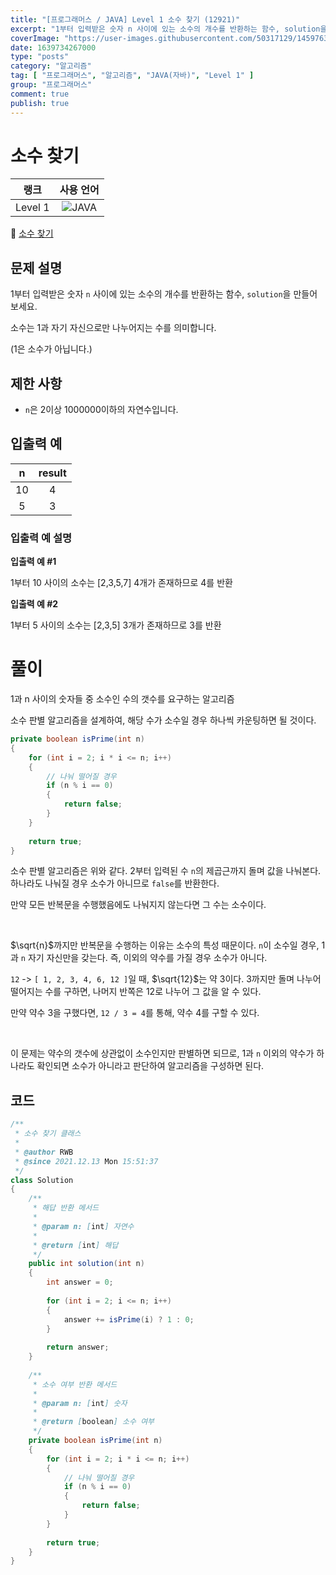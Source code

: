 ```yaml
---
title: "[프로그래머스 / JAVA] Level 1 소수 찾기 (12921)"
excerpt: "1부터 입력받은 숫자 n 사이에 있는 소수의 개수를 반환하는 함수, solution을 만들어 보세요. 소수는 1과 자기 자신으로만 나누어지는 수를 의미합니다. (1은 소수가 아닙니다.)"
coverImage: "https://user-images.githubusercontent.com/50317129/145976356-6b5d1430-31c0-4c34-829e-6be8f747ab19.png"
date: 1639734267000
type: "posts"
category: "알고리즘"
tag: [ "프로그래머스", "알고리즘", "JAVA(자바)", "Level 1" ]
group: "프로그래머스"
comment: true
publish: true
---
```


# 소수 찾기

|  랭크   |                                                      사용 언어                                                      |
| :-----: | :-----------------------------------------------------------------------------------------------------------------: |
| Level 1 | ![JAVA](https://shields.io/badge/java-JDK%2011-lightgray?logo=java&style=plastic&logoColor=white&labelColor=orange) |

🔗 [소수 찾기](https://programmers.co.kr/learn/courses/30/lessons/12921)





## 문제 설명

1부터 입력받은 숫자 `n` 사이에 있는 소수의 개수를 반환하는 함수, `solution`을 만들어 보세요.

소수는 1과 자기 자신으로만 나누어지는 수를 의미합니다.

(1은 소수가 아닙니다.)





## 제한 사항

* `n`은 2이상 1000000이하의 자연수입니다.





## 입출력 예

|   n   | result |
| :---: | :----: |
|  10   |   4    |
|   5   |   3    |



### 입출력 예 설명

**입출력 예 #1**

1부터 10 사이의 소수는 [2,3,5,7] 4개가 존재하므로 4를 반환

**입출력 예 #2**

1부터 5 사이의 소수는 [2,3,5] 3개가 존재하므로 3를 반환










# 풀이

1과 n 사이의 숫자들 중 소수인 수의 갯수를 요구하는 알고리즘

소수 판별 알고리즘을 설계하여, 해당 수가 소수일 경우 하나씩 카운팅하면 될 것이다.

``` java
private boolean isPrime(int n)
{
	for (int i = 2; i * i <= n; i++)
	{
		// 나눠 떨어질 경우
		if (n % i == 0)
		{
			return false;
		}
	}
	
	return true;
}
```

소수 판별 알고리즘은 위와 같다. 2부터 입력된 수 `n`의 제곱근까지 돌며 값을 나눠본다. 하나라도 나눠질 경우 소수가 아니므로 `false`를 반환한다.

만약 모든 반복문을 수행했음에도 나눠지지 않는다면 그 수는 소수이다.

<br />

$\sqrt{n}$까지만 반복문을 수행하는 이유는 소수의 특성 때문이다. `n`이 소수일 경우, 1과 `n` 자기 자신만을 갖는다. 즉, 이외의 약수를 가질 경우 소수가 아니다.

`12` -> `[ 1, 2, 3, 4, 6, 12 ]`일 때, $\sqrt{12}$는 약 3이다. 3까지만 돌며 나누어 떨어지는 수를 구하면, 나머지 반쪽은 12로 나누어 그 값을 알 수 있다.

만약 약수 3을 구했다면, `12 / 3 = 4`를 통해, 약수 4를 구할 수 있다.

<br />

이 문제는 약수의 갯수에 상관없이 소수인지만 판별하면 되므로, 1과 `n` 이외의 약수가 하나라도 확인되면 소수가 아니라고 판단하여 알고리즘을 구성하면 된다.





## 코드

``` java
/**
 * 소수 찾기 클래스
 *
 * @author RWB
 * @since 2021.12.13 Mon 15:51:37
 */
class Solution
{
	/**
	 * 해답 반환 메서드
	 *
	 * @param n: [int] 자연수
	 *
	 * @return [int] 해답
	 */
	public int solution(int n)
	{
		int answer = 0;
		
		for (int i = 2; i <= n; i++)
		{
			answer += isPrime(i) ? 1 : 0;
		}
		
		return answer;
	}
	
	/**
	 * 소수 여부 반환 메서드
	 *
	 * @param n: [int] 숫자
	 *
	 * @return [boolean] 소수 여부
	 */
	private boolean isPrime(int n)
	{
		for (int i = 2; i * i <= n; i++)
		{
			// 나눠 떨어질 경우
			if (n % i == 0)
			{
				return false;
			}
		}
		
		return true;
	}
}
```